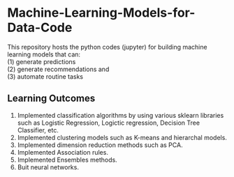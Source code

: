 # Machine-Learning-Models-for-Data-Code
This repository hosts the python codes (jupyter) for building machine learning models that can:<br>
(1) generate predictions <br>
(2) generate recommendations and <br>
(3) automate routine tasks

## Learning Outcomes 
1. Implemented classification algorithms by using various sklearn libraries such as Logistic Regression, Logictic regression, Decision Tree Classifier, etc.
2. Implemented clustering models such as K-means and hierarchal models. 
3. Implemented dimension reduction methods such as PCA. 
4. Implemented Association rules.
5. Implemented Ensembles methods.
6. Buit neural networks.
